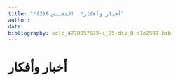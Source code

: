 ```yaml
---
title: "*أخبار وأفكار*. المقتبس 8(2)"
author: 
date: 
bibliography: oclc_4770057679-i_85-div_8.d1e2597.bib
---
```




#  أخبار وأفكار 

